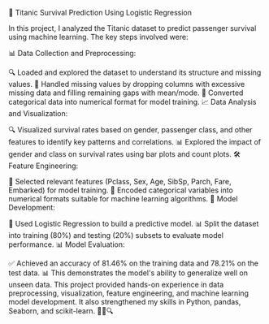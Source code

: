 🚢 Titanic Survival Prediction Using Logistic Regression

In this project, I analyzed the Titanic dataset to predict passenger survival using machine learning. The key steps involved were:

📊 Data Collection and Preprocessing:

🔍 Loaded and explored the dataset to understand its structure and missing values.
🧹 Handled missing values by dropping columns with excessive missing data and filling remaining gaps with mean/mode.
🔄 Converted categorical data into numerical format for model training.
📈 Data Analysis and Visualization:

🔍 Visualized survival rates based on gender, passenger class, and other features to identify key patterns and correlations.
📊 Explored the impact of gender and class on survival rates using bar plots and count plots.
🛠️ Feature Engineering:

🎯 Selected relevant features (Pclass, Sex, Age, SibSp, Parch, Fare, Embarked) for model training.
🔢 Encoded categorical variables into numerical formats suitable for machine learning algorithms.
🤖 Model Development:

📐 Used Logistic Regression to build a predictive model.
📊 Split the dataset into training (80%) and testing (20%) subsets to evaluate model performance.
📊 Model Evaluation:

✅ Achieved an accuracy of 81.46% on the training data and 78.21% on the test data.
📊 This demonstrates the model's ability to generalize well on unseen data.
This project provided hands-on experience in data preprocessing, visualization, feature engineering, and machine learning model development. It also strengthened my skills in Python, pandas, Seaborn, and scikit-learn. 🚀💡🔍







